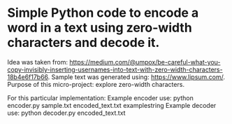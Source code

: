 # Simple Python code to encode a word in a text using zero-width characters and decode it.
Idea was taken from: https://medium.com/@umpox/be-careful-what-you-copy-invisibly-inserting-usernames-into-text-with-zero-width-characters-18b4e6f17b66. 
Sample text was generated using: https://www.lipsum.com/.
Purpose of this micro-project: explore zero-width characters.

For this particular implementation:
Example encoder use: python encoder.py sample.txt encoded_text.txt examplestring
Example decoder use: python decoder.py encoded_text.txt